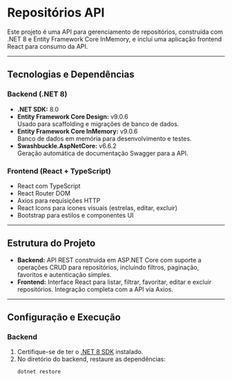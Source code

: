 # Repositórios API

Este projeto é uma API para gerenciamento de repositórios, construída com .NET 8 e Entity Framework Core InMemory, e inclui uma aplicação frontend React para consumo da API.

---

## Tecnologias e Dependências

### Backend (.NET 8)

- **.NET SDK:** 8.0
- **Entity Framework Core Design:** v9.0.6  
  Usado para scaffolding e migrações de banco de dados.
- **Entity Framework Core InMemory:** v9.0.6  
  Banco de dados em memória para desenvolvimento e testes.
- **Swashbuckle.AspNetCore:** v6.6.2  
  Geração automática de documentação Swagger para a API.

### Frontend (React + TypeScript)

- React com TypeScript
- React Router DOM
- Axios para requisições HTTP
- React Icons para ícones visuais (estrelas, editar, excluir)
- Bootstrap para estilos e componentes UI

---

## Estrutura do Projeto

- **Backend:** API REST construída em ASP.NET Core com suporte a operações CRUD para repositórios, incluindo filtros, paginação, favoritos e autenticação simples.
- **Frontend:** Interface React para listar, filtrar, favoritar, editar e excluir repositórios. Integração completa com a API via Axios.

---

## Configuração e Execução

### Backend

1. Certifique-se de ter o [.NET 8 SDK](https://dotnet.microsoft.com/en-us/download/dotnet/8.0) instalado.
2. No diretório do backend, restaure as dependências:
   ```bash
   dotnet restore
